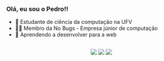 ### Olá, eu sou o Pedro!!

- 🔭 Estudante de ciência da computação na UFV
- 👨‍💻 Membro da No Bugs - Empresa júnior de computação
- 🌱 Aprendendo a desenvolver para a web

##

<div align="center"> 
  <a href = "mailto:pedroh.moura37@gmail.com"><img src="https://img.shields.io/badge/-Gmail-%23333?style=for-the-badge&logo=gmail&logoColor=white" target="_blank"></a>
  <a href="https://www.linkedin.com/in/pedro-moura-561876177" target="_blank"><img src="https://img.shields.io/badge/-LinkedIn-%230077B5?style=for-the-badge&logo=linkedin&logoColor=white" target="_blank"></a>
  <a href="https://instagram.com/p.dromoura" target="_blank"><img src="https://img.shields.io/badge/-Instagram-%23E4405F?style=for-the-badge&logo=instagram&logoColor=white" target="_blank"></a>
</div>
